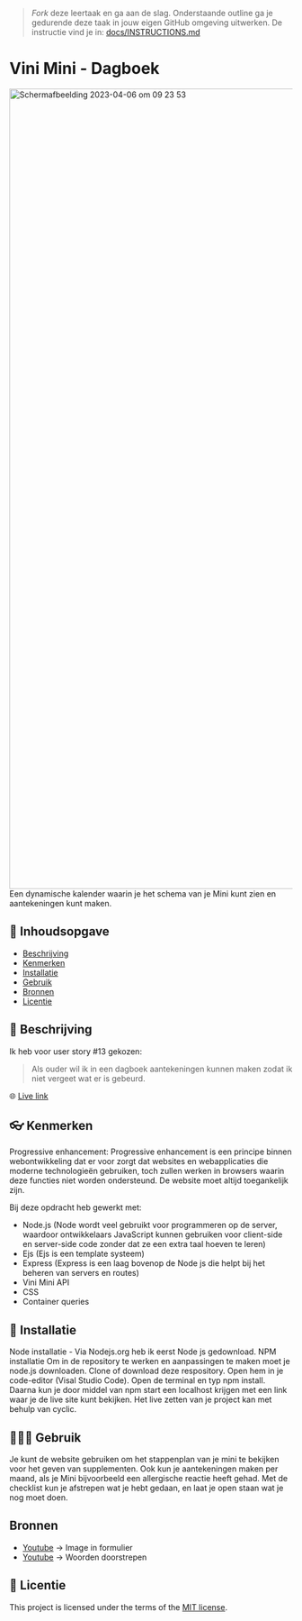> _Fork_ deze leertaak en ga aan de slag. Onderstaande outline ga je gedurende deze taak in jouw eigen GitHub omgeving uitwerken. De instructie vind je in: [docs/INSTRUCTIONS.md](docs/INSTRUCTIONS.md)

# Vini Mini - Dagboek
<img width="1421" alt="Scherm­afbeelding 2023-04-06 om 09 23 53" src="https://user-images.githubusercontent.com/112861144/230304629-bd33b0ad-5c9c-45b3-842a-d5d7bcaac375.png">
Een dynamische kalender waarin je het schema van je Mini kunt zien en aantekeningen kunt maken.

## 🚀 Inhoudsopgave

  * [Beschrijving](#beschrijving)
  * [Kenmerken](#kenmerken)
  * [Installatie](#installatie)
  * [Gebruik](#gebruik)
  * [Bronnen](#bronnen)
  * [Licentie](#licentie)

## 📝 Beschrijving
Ik heb voor user story #13 gekozen:
> Als ouder wil ik in een dagboek aantekeningen kunnen maken zodat ik niet vergeet wat er is gebeurd.

🌐 [Live link](https://zany-jade-gopher-robe.cyclic.app/)

## 👓  Kenmerken
Progressive enhancement:
Progressive enhancement is een principe binnen webontwikkeling dat er voor zorgt dat websites en webapplicaties die moderne technologieën gebruiken, toch zullen werken in browsers waarin deze functies niet worden ondersteund. De website moet altijd toegankelijk zijn.
<!-- Bij Kenmerken staat welke technieken zijn gebruikt en hoe. Wat is de HTML structuur? Wat zijn de belangrijkste dingen in CSS? Wat is er met Javascript gedaan en hoe? Misschien heb je een framwork of library gebruikt? -->

Bij deze opdracht heb gewerkt met:

* Node.js (Node wordt veel gebruikt voor programmeren op de server, waardoor ontwikkelaars JavaScript kunnen gebruiken voor client-side en server-side code zonder dat ze een extra taal hoeven te leren)
* Ejs (Ejs is een template systeem)
* Express (Express is een laag bovenop de Node js die helpt bij het beheren van servers en routes)
* Vini Mini API
* CSS
* Container queries

## 🎯 Installatie
Node installatie - Via Nodejs.org heb ik eerst Node js gedownload.
NPM installatie
Om in de repository te werken en aanpassingen te maken moet je node.js downloaden.
Clone of download deze respository.
Open hem in je code-editor (Visal Studio Code).
Open de terminal en typ npm install.
Daarna kun je door middel van npm start een localhost krijgen met een link waar je de live site kunt bekijken.
Het live zetten van je project kan met behulp van cyclic.

## 👩🏽‍💻 Gebruik
Je kunt de website gebruiken om het stappenplan van je mini te bekijken voor het geven van supplementen. Ook kun je aantekeningen maken per maand, als je Mini bijvoorbeeld een allergische reactie heeft gehad. Met de checklist kun je afstrepen wat je hebt gedaan, en laat je open staan wat je nog moet doen.

## Bronnen
* [Youtube](https://www.youtube.com/watch?v=V48LbYH2UfU&ab_channel=CodingArtist) -> Image in formulier
* [Youtube](https://www.youtube.com/watch?v=8I5UCTlMa34&ab_channel=WebDevTutorials) -> Woorden doorstrepen

## 💯 Licentie

This project is licensed under the terms of the [MIT license](./LICENSE).
